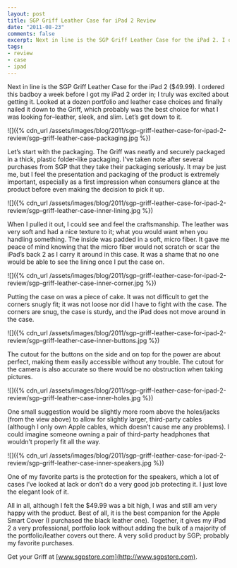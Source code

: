 ```yaml
---
layout: post
title: SGP Griff Leather Case for iPad 2 Review
date: "2011-08-23"
comments: false
excerpt: Next in line is the SGP Griff Leather Case for the iPad 2. I ordered this badboy a week before I got my iPad 2 order in; I truly was excited about getting it.
tags:
- review
- case
- ipad
---
```


Next in line is the SGP Griff Leather Case for the iPad 2 ($49.99). I ordered this badboy a week before I got my iPad 2 order in; I truly was excited about getting it. Looked at a dozen portfolio and leather case choices and finally nailed it down to the Griff, which probably was the best choice for what I was looking for–leather, sleek, and slim. Let’s get down to it.

![]({% cdn_url /assets/images/blog/2011/sgp-griff-leather-case-for-ipad-2-review/sgp-griff-leather-case-packaging.jpg %})

Let’s start with the packaging. The Griff was neatly and securely packaged in a thick, plastic folder-like packaging. I’ve taken note after several purchases from SGP that they take their packaging seriously. It may be just me, but I feel the presentation and packaging of the product is extremely important, especially as a first impression when consumers glance at the product before even making the decision to pick it up.

![]({% cdn_url /assets/images/blog/2011/sgp-griff-leather-case-for-ipad-2-review/sgp-griff-leather-case-inner-lining.jpg %})

When I pulled it out, I could see and feel the craftsmanship. The leather was very soft and had a nice texture to it; what you would want when you handling something. The inside was padded in a soft, micro fiber. It gave me peace of mind knowing that the micro fiber would not scratch or scar the iPad’s back 2 as I carry it around in this case. It was a shame that no one would be able to see the lining once I put the case on.

![]({% cdn_url /assets/images/blog/2011/sgp-griff-leather-case-for-ipad-2-review/sgp-griff-leather-case-inner-corner.jpg %})

Putting the case on was a piece of cake. It was not difficult to get the corners snugly fit; it was not loose nor did I have to fight with the case. The corners are snug, the case is sturdy, and the iPad does not move around in the case.

![]({% cdn_url /assets/images/blog/2011/sgp-griff-leather-case-for-ipad-2-review/sgp-griff-leather-case-inner-buttons.jpg %})

The cutout for the buttons on the side and on top for the power are about perfect, making them easily accessible without any trouble. The cutout for the camera is also accurate so there would be no obstruction when taking pictures.

![]({% cdn_url /assets/images/blog/2011/sgp-griff-leather-case-for-ipad-2-review/sgp-griff-leather-case-inner-holes.jpg %})

One small suggestion would be slightly more room above the holes/jacks (from the view above) to allow for slightly larger, third-party cables (although I only own Apple cables, which doesn’t cause me any problems). I could imagine someone owning a pair of third-party headphones that wouldn’t properly fit all the way.

![]({% cdn_url /assets/images/blog/2011/sgp-griff-leather-case-for-ipad-2-review/sgp-griff-leather-case-inner-speakers.jpg %})

One of my favorite parts is the protection for the speakers, which a lot of cases I’ve looked at lack or don’t do a very good job protecting it. I just love the elegant look of it.

All in all, although I felt the $49.99 was a bit high, I was and still am very happy with the product. Best of all, it is the best companion for the Apple Smart Cover (I purchased the black leather one). Together, it gives my iPad 2 a very professional, portfolio look without adding the bulk of a majority of the portfolio/leather covers out there. A very solid product by SGP; probably my favorite purchases.

Get your Griff at [www.sgpstore.com](http://www.sgpstore.com).